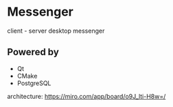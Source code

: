 # Messenger
client - server desktop messenger

## Powered by
- Qt
- CMake
- PostgreSQL

architecture: https://miro.com/app/board/o9J_lti-H8w=/
